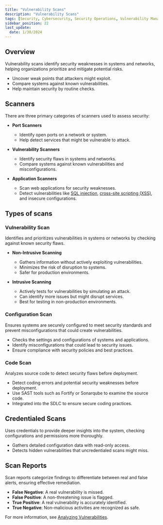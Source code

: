 ```yaml
---
title: "Vulnerability Scans"
description: "Vulnerability Scans"
tags: [Security, Cybersecurity, Security Operations, Vulnerability Management]
sidebar_position: 22
last_update:
  date: 1/30/2024
---
```



## Overview

Vulnerability scans identify security weaknesses in systems and networks, helping organizations prioritize and mitigate potential risks.

- Uncover weak points that attackers might exploit.
- Compare systems against known vulnerabilities.
- Help maintain security by routine checks.


## Scanners 

There are three primary categories of scanners used to assess security:

- **Port Scanners**

   - Identify open ports on a network or system.
   - Help detect services that might be vulnerable to attack.

- **Vulnerability Scanners**

   - Identify security flaws in systems and networks.
   - Compare systems against known vulnerabilities and misconfigurations.

- **Application Scanners**

   - Scan web applications for security weaknesses.
   - Detect vulnerabilities like [SQL injection](/docs/007-Cybersecurity/012-List-of-Attacks/006-Injection-Attacks.md#sql-injections), [cross-site scripting (XSS)](/docs/007-Cybersecurity/012-List-of-Attacks/099-Other-Attacks.md), and insecure configurations.


## Types of scans

### Vulnerability Scan

Identifies and prioritizes vulnerabilities in systems or networks by checking against known security flaws.

- **Non-Intrusive Scanning**
   - Gathers information without actively exploiting vulnerabilities.
   - Minimizes the risk of disruption to systems.
   - Safer for production environments.

- **Intrusive Scanning**
   - Actively tests for vulnerabilities by simulating an attack.
   - Can identify more issues but might disrupt services.
   - Best for testing in non-production environments.

### Configuration Scan

Ensures systems are securely configured to meet security standards and prevent misconfigurations that could create vulnerabilities.

- Checks the settings and configurations of systems and applications.
- Identify misconfigurations that could lead to security issues.
- Ensure compliance with security policies and best practices.

### Code Scan

Analyzes source code to detect security flaws before deployment.

- Detect coding errors and potential security weaknesses before deployment.
- Use SAST tools such as Fortify or Sonarqube to examine the source code.
- Integrated into the SDLC to ensure secure coding practices.


## Credentialed Scans

Uses credentials to provide deeper insights into the system, checking configurations and permissions more thoroughly.

- Gathers detailed configuration data with read-only access.
- Detects hidden vulnerabilities that uncredentialed scans might miss.


## Scan Reports 

Scan reports categorize findings to differentiate between real and false alerts, ensuring effective remediation.

- **False Negative**: A real vulnerability is missed.
- **False Positive**: A non-threatening issue is flagged.
- **True Positive**: A real vulnerability is accurately identified.
- **True Negative**: Non-malicious activities are recognized as safe.

For more information, see [Analyzing Vulnerabilities](/docs/007-Cybersecurity/008-Security-Operations/020-Vulnerability-Management.md#analyzing-vulnerabilities).

